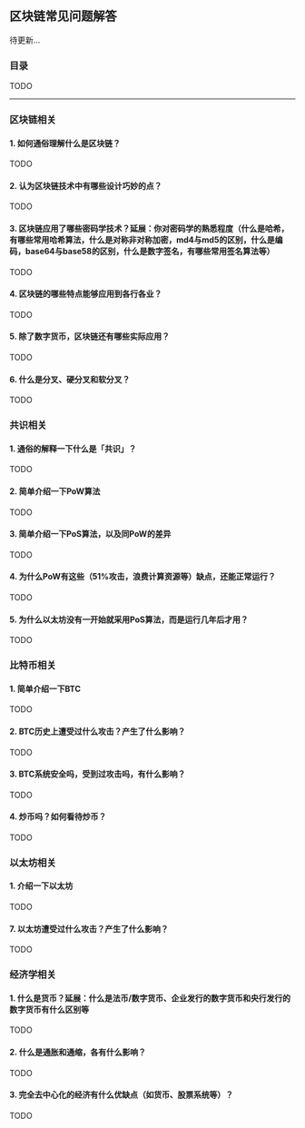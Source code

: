 ## 区块链常见问题解答

待更新...
### 目录

TODO

---

### 区块链相关
#### 1. 如何通俗理解什么是区块链？
TODO
#### 2. 认为区块链技术中有哪些设计巧妙的点？
TODO
#### 3. 区块链应用了哪些密码学技术？延展：你对密码学的熟悉程度（什么是哈希，有哪些常用哈希算法，什么是对称非对称加密，md4与md5的区别，什么是编码，base64与base58的区别，什么是数字签名，有哪些常用签名算法等）
TODO
#### 4. 区块链的哪些特点能够应用到各行各业？
TODO
#### 5. 除了数字货币，区块链还有哪些实际应用？
TODO
#### 6. 什么是分叉、硬分叉和软分叉？
TODO


### 共识相关

#### 1. 通俗的解释一下什么是「共识」？
TODO

#### 2. 简单介绍一下PoW算法
TODO

#### 3. 简单介绍一下PoS算法，以及同PoW的差异
TODO

#### 4. 为什么PoW有这些（51%攻击，浪费计算资源等）缺点，还能正常运行？
TODO

#### 5. 为什么以太坊没有一开始就采用PoS算法，而是运行几年后才用？
TODO


### 比特币相关

#### 1. 简单介绍一下BTC
TODO
#### 2. BTC历史上遭受过什么攻击？产生了什么影响？
TODO
#### 3. BTC系统安全吗，受到过攻击吗，有什么影响？
TODO
#### 4. 炒币吗？如何看待炒币？
TODO

### 以太坊相关
#### 1. 介绍一下以太坊
TODO

#### 7. 以太坊遭受过什么攻击？产生了什么影响？
TODO

### 经济学相关
#### 1. 什么是货币？延展：什么是法币/数字货币、企业发行的数字货币和央行发行的数字货币有什么区别等
TODO
#### 2. 什么是通胀和通缩，各有什么影响？
TODO
#### 3. 完全去中心化的经济有什么优缺点（如货币、股票系统等）？
TODO
